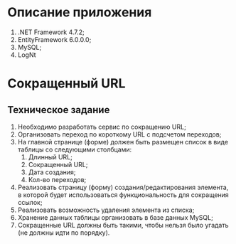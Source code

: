 ﻿# Описание приложения

1. .NET Framework 4.7.2;
2. EntityFramework 6.0.0.0;
3. MySQL;
4. LogNt

# Сокращенный URL
## Техническое задание

1. Необходимо разработать сервис по сокращению URL;
2. Организовать переход по короткому URL с подсчетом переходов;
3. На главной странице (форме) должен быть размещен список в виде таблицы со следующими столбцами:
	1. Длинный URL;
	2. Сокращенный URL;
	3. Дата создания;
	4. Кол-во переходов;
4. Реализовать страницу (форму) создания/редактирования элемента, в которой будет использоваться функциональность для сокращения ссылок;
5. Реализовать возможность удаления элемента из списка;
6. Хранение данных таблицы организовать в базе данных MySQL;
7. Сокращенные URL должны быть такими, чтобы нельзя было угадать (не должны идти по порядку).